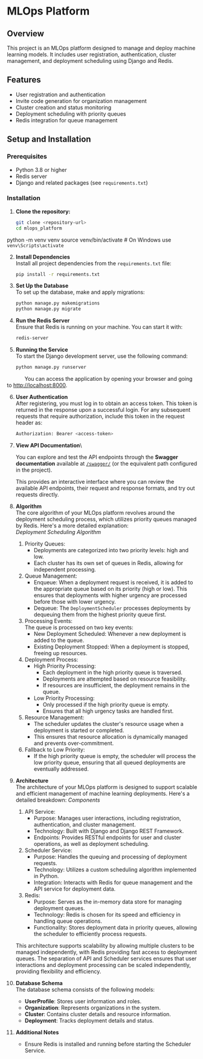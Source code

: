 # MLOps Platform

## Overview

This project is an MLOps platform designed to manage and deploy machine learning models. It includes user registration, authentication, cluster management, and deployment scheduling using Django and Redis.

## Features

- User registration and authentication
- Invite code generation for organization management
- Cluster creation and status monitoring
- Deployment scheduling with priority queues
- Redis integration for queue management

## Setup and Installation

### Prerequisites

- Python 3.8 or higher
- Redis server
- Django and related packages (see `requirements.txt`)

### Installation

1. **Clone the repository:**
   ```bash
   git clone <repository-url>
   cd mlops_platform
python -m venv venv
source venv/bin/activate  # On Windows use `venv\Scripts\activate`

2. **Install Dependencies**\
  Install all project dependencies from the `requirements.txt` file:
    ```bash
    pip install -r requirements.txt
    ```

3. **Set Up the Database**\
  To set up the database, make and apply migrations:
    ```bash
    python manage.py makemigrations
    python manage.py migrate
    ```

4. **Run the Redis Server**\
  Ensure that Redis is running on your machine. You can start it with:
    ```bash
    redis-server
    ```

5. **Running the Service**\
  To start the Django development server, use the following command:
    ```bash
    python manage.py runserver
    ```
  &emsp; &emsp; &ensp; You can access the application by opening your browser and going to [http://localhost:8000](http://localhost:8000).

6.  **User Authentication**\
    After registering, you must log in to obtain an access token. This token is returned in the response upon a successful login. For any subsequent requests that require authorization, include this token in the request header as:
    ```bash
    Authorization: Bearer <access-token>
    ```


7.  **View API Documentation**\

    You can explore and test the API endpoints through the **Swagger documentation** available at [`/swagger/`](http://localhost:8000/swagger/) (or the equivalent path configured in the project).

    This provides an interactive interface where you can review the available API endpoints, their request and response formats, and try out requests directly.


8. **Algorithm**\
  The core algorithm of your MLOps platform revolves around the deployment scheduling process, which utilizes priority queues managed by Redis. Here's a more detailed explanation:\
  *Deployment Scheduling Algorithm*
    1. Priority Queues:
        - Deployments are categorized into two priority levels: high and low.
        - Each cluster has its own set of queues in Redis, allowing for independent processing.
    2. Queue Management:
        - Enqueue:  When a deployment request is received, it is added to the appropriate queue based on its priority (high or low). This ensures that deployments with higher urgency are processed before those with lower urgency.
        - Dequeue: The `DeploymentScheduler` processes deployments by dequeuing them from the highest priority queue first.
    3. Processing Events:\
        The queue is processed on two key events:
        - New Deployment Scheduled: Whenever a new deployment is added to the queue.
        - Existing Deployment Stopped: When a deployment is stopped, freeing up resources.
    4. Deployment Process:
        - High Priority Processing:
            - Each deployment in the high priority queue is traversed.
            - Deployments are attempted based on resource feasibility.
            - If resources are insufficient, the deployment remains in the queue.
        - Low Priority Processing:
            - Only processed if the high priority queue is empty.
            - Ensures that all high urgency tasks are handled first.
    5. Resource Management:
        - The scheduler updates the cluster's resource usage when a deployment is started or completed.
        - This ensures that resource allocation is dynamically managed and prevents over-commitment.
    6. Fallback to Low Priority:
        - If the high priority queue is empty, the scheduler will process the low priority queue, ensuring that all queued deployments are eventually addressed.

9. **Architecture**\
  The architecture of your MLOps platform is designed to support scalable and efficient management of machine learning deployments. Here's a detailed breakdown:
  *Components*
    1. API Service:
        - Purpose: Manages user interactions, including registration, authentication, and cluster management.
        - Technology: Built with Django and Django REST Framework.
        - Endpoints: Provides RESTful endpoints for user and cluster operations, as well as deployment scheduling.
    2. Scheduler Service:
        - Purpose: Handles the queuing and processing of deployment requests.
        - Technology: Utilizes a custom scheduling algorithm implemented in Python.
        - Integration: Interacts with Redis for queue management and the API service for deployment data.
    3. Redis:
        - Purpose: Serves as the in-memory data store for managing deployment queues.
        - Technology: Redis is chosen for its speed and efficiency in handling queue operations.
        - Functionality: Stores deployment data in priority queues, allowing the scheduler to efficiently process requests.
        <!-- end of the list -->
    This architecture supports scalability by allowing multiple clusters to be managed independently, with Redis providing fast access to deployment queues. The separation of API and Scheduler services ensures that user interactions and deployment processing can be scaled independently, providing flexibility and efficiency.
10. **Database Schema**\
  The database schema consists of the following models:
    - **UserProfile**: Stores user information and roles.
    - **Organization**: Represents organizations in the system.
    - **Cluster**: Contains cluster details and resource information.
    - **Deployment**: Tracks deployment details and status.

11. **Additional Notes**
    - Ensure Redis is installed and running before starting the Scheduler Service.
